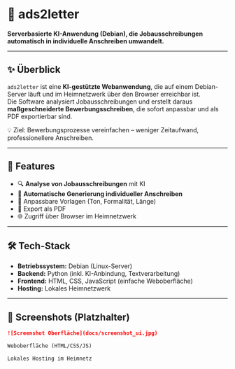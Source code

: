 # 📄 ads2letter

**Serverbasierte KI-Anwendung (Debian), die Jobausschreibungen automatisch in individuelle Anschreiben umwandelt.**

---

## ✨ Überblick
`ads2letter` ist eine **KI-gestützte Webanwendung**, die auf einem Debian-Server läuft und im Heimnetzwerk über den Browser erreichbar ist.  
Die Software analysiert Jobausschreibungen und erstellt daraus **maßgeschneiderte Bewerbungsschreiben**, die sofort anpassbar und als PDF exportierbar sind.  

💡 Ziel: Bewerbungsprozesse vereinfachen – weniger Zeitaufwand, professionellere Anschreiben.

---

## 🚀 Features
- 🔍 **Analyse von Jobausschreibungen** mit KI  
- 📝 **Automatische Generierung individueller Anschreiben**  
- 🎨 Anpassbare Vorlagen (Ton, Formalität, Länge)  
- 📄 Export als PDF  
- 🌐 Zugriff über Browser im Heimnetzwerk  

---

## 🛠️ Tech-Stack
- **Betriebssystem:** Debian (Linux-Server)  
- **Backend:** Python (inkl. KI-Anbindung, Textverarbeitung)  
- **Frontend:** HTML, CSS, JavaScript (einfache Weboberfläche)  
- **Hosting:** Lokales Heimnetzwerk  

---

## 📸 Screenshots (Platzhalter)



```markdown
![Screenshot Oberfläche](docs/screenshot_ui.jpg)

Weboberfläche (HTML/CSS/JS)

Lokales Hosting im Heimnetz
